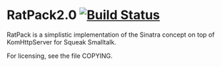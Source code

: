 RatPack2.0 [![Build Status](https://travis-ci.org/HPI-SWA-Teaching/RatPack2.0.svg)](https://travis-ci.org/HPI-SWA-Teaching/RatPack2.0)
========================
RatPack is a simplistic implementation of the Sinatra concept on top
of KomHttpServer for Squeak Smalltalk.

For licensing, see the file COPYING.

